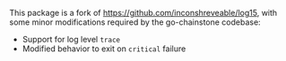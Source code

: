 This package is a fork of https://github.com/inconshreveable/log15, with some
minor modifications required by the go-chainstone codebase:

 * Support for log level `trace`
 * Modified behavior to exit on `critical` failure
